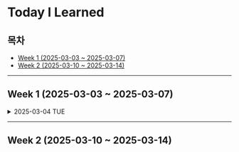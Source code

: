 # Today I Learned

## 목차

- [Week 1 (2025-03-03 ~ 2025-03-07)](#week-1-2025-03-03---2025-03-07)
- [Week 2 (2025-03-10 ~ 2025-03-14)](#week-2-2025-03-10---2025-03-14)

---

## Week 1 (2025-03-03 ~ 2025-03-07)

<details>
<summary>2025-03-04 TUE</summary>

### DDD(Domain Driven Design)란?

도메인 패턴을 줌심에 놓고 설계하는 패턴 </br>
즉, 도메인 간의 상호작용이 설계의 중심이 됨.

도메인이란, 소프트웨어로 해결하고자 하는 문제의 영역, 실세계에서 사건이 발생하는 집합과 같은 말들로 정의 </br>
DDD에서의 도메인이란 비즈니스 도메인을 의미하며, 비즈니스 도메인은 유사한 업무의 집합

### DDD의 특징

- 핵심 도메인과 도메인 로직에 초점을 맞춤
- Entity와 도메인 개념의 일치를 지향
- 각 도메인은 서로 협력하지만 책임과 역할이 명확하여 **높은 응집도와 낮은 결합도**를 갖는 상태를 지향 </br>
  ⇒ 이를 통해 변경과 확장에 대해 유연한 코드 작성 가능

### DDD의 Layered Architecture

- UI
- Application
- Domain
- Infrastructure

</details>

---

## Week 2 (2025-03-10 ~ 2025-03-14)
